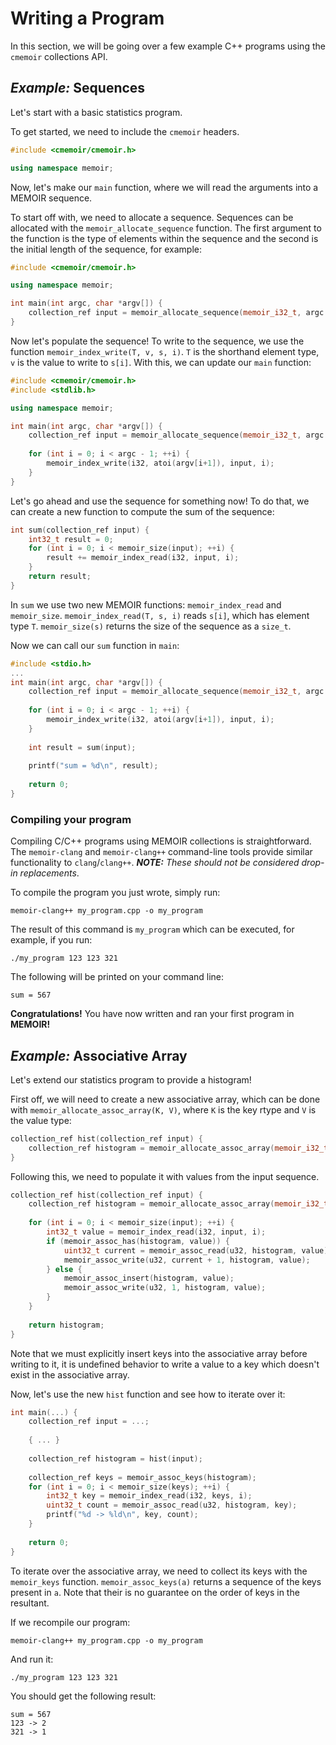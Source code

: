 # Writing a Program

In this section, we will be going over a few example C++ programs using the `cmemoir` collections API.

## _Example:_ Sequences
Let's start with a basic statistics program.

To get started, we need to include the `cmemoir` headers.
```cpp
#include <cmemoir/cmemoir.h>

using namespace memoir;
```

Now, let's make our `main` function, where we will read the arguments into a MEMOIR sequence.

To start off with, we need to allocate a sequence.
Sequences can be allocated with the `memoir_allocate_sequence` function.
The first argument to the function is the type of elements within the sequence and the second is the initial length of the sequence, for example:
```cpp
#include <cmemoir/cmemoir.h>

using namespace memoir;

int main(int argc, char *argv[]) {
    collection_ref input = memoir_allocate_sequence(memoir_i32_t, argc - 1);
}
```

Now let's populate the sequence!
To write to the sequence, we use the function `memoir_index_write(T, v, s, i)`.
`T` is the shorthand element type, `v` is the value to write to `s[i]`.
With this, we can update our `main` function:
```cpp
#include <cmemoir/cmemoir.h>
#include <stdlib.h>

using namespace memoir;

int main(int argc, char *argv[]) {
    collection_ref input = memoir_allocate_sequence(memoir_i32_t, argc - 1);
    
    for (int i = 0; i < argc - 1; ++i) {
        memoir_index_write(i32, atoi(argv[i+1]), input, i);
    }
}
```

Let's go ahead and use the sequence for something now!
To do that, we can create a new function to compute the sum of the sequence:
```cpp
int sum(collection_ref input) {
    int32_t result = 0;
    for (int i = 0; i < memoir_size(input); ++i) {
        result += memoir_index_read(i32, input, i);
    }
    return result;
}
```
In `sum` we use two new MEMOIR functions: `memoir_index_read` and `memoir_size`.
`memoir_index_read(T, s, i)` reads `s[i]`, which has element type `T`.
`memoir_size(s)` returns the size of the sequence as a `size_t`.

Now we can call our `sum` function in `main`:
```cpp
#include <stdio.h>
...
int main(int argc, char *argv[]) {
    collection_ref input = memoir_allocate_sequence(memoir_i32_t, argc - 1);
    
    for (int i = 0; i < argc - 1; ++i) {
        memoir_index_write(i32, atoi(argv[i+1]), input, i);
    }
    
    int result = sum(input);
    
    printf("sum = %d\n", result);
    
    return 0;
}
```

### Compiling your program
Compiling C/C++ programs using MEMOIR collections is straightforward.
The `memoir-clang` and `memoir-clang++` command-line tools provide similar functionality to `clang`/`clang++`.
_**NOTE:** These should not be considered drop-in replacements_.

To compile the program you just wrote, simply run:
```
memoir-clang++ my_program.cpp -o my_program
```

The result of this command is `my_program` which can be executed, for example, if you run:
```
./my_program 123 123 321
```
The following will be printed on your command line:
```
sum = 567
```

**Congratulations!** You have now written and ran your first program in **MEMOIR!**


## _Example:_ Associative Array
Let's extend our statistics program to provide a histogram!

First off, we will need to create a new associative array, which can be done with `memoir_allocate_assoc_array(K, V)`, where `K` is the key rtype and `V` is the value type:
```cpp
collection_ref hist(collection_ref input) {
    collection_ref histogram = memoir_allocate_assoc_array(memoir_i32_t, memoir_u32_t);
}
```

Following this, we need to populate it with values from the input sequence.
```cpp
collection_ref hist(collection_ref input) {
    collection_ref histogram = memoir_allocate_assoc_array(memoir_i32_t, memoir_u32_t);
    
    for (int i = 0; i < memoir_size(input); ++i) {
        int32_t value = memoir_index_read(i32, input, i);
        if (memoir_assoc_has(histogram, value)) {
            uint32_t current = memoir_assoc_read(u32, histogram, value);
            memoir_assoc_write(u32, current + 1, histogram, value);
        } else {
            memoir_assoc_insert(histogram, value);
            memoir_assoc_write(u32, 1, histogram, value);
        }
    }
    
    return histogram;
}
```
Note that we must explicitly insert keys into the associative array before writing to it, it is undefined behavior to write a value to a key which doesn't exist in the associative array.

Now, let's use the new `hist` function and see how to iterate over it:
```cpp
int main(...) {
    collection_ref input = ...;
    
    { ... }
    
    collection_ref histogram = hist(input);
    
    collection_ref keys = memoir_assoc_keys(histogram);
    for (int i = 0; i < memoir_size(keys); ++i) {
        int32_t key = memoir_index_read(i32, keys, i);
        uint32_t count = memoir_assoc_read(u32, histogram, key);
        printf("%d -> %ld\n", key, count);
    }
    
    return 0;
}
```
To iterate over the associative array, we need to collect its keys with the `memoir_keys` function.
`memoir_assoc_keys(a)` returns a sequence of the keys present in `a`.
Note that their is no guarantee on the order of keys in the resultant.

If we recompile our program:
```
memoir-clang++ my_program.cpp -o my_program
```
And run it:
```
./my_program 123 123 321
```
You should get the following result:
```
sum = 567
123 -> 2
321 -> 1
```
